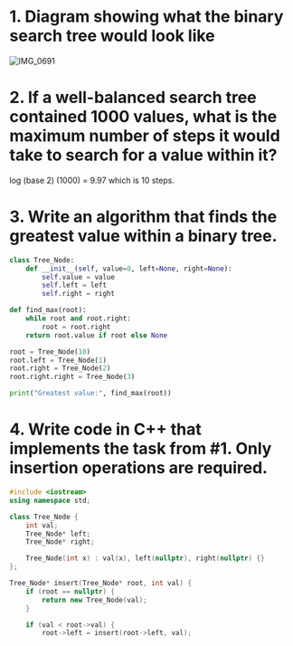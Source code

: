# 1. Diagram showing what the binary search tree would look like
![IMG_0691](https://github.com/user-attachments/assets/04f23381-ffe3-4374-958e-371132551e56)

# 2. If a well-balanced search tree contained 1000 values, what is the maximum number of steps it would take to search for a value within it?
log (base 2) (1000) = 9.97 which is 10 steps.
# 3. Write an algorithm that finds the greatest value within a binary tree.
```py
class Tree_Node:
    def __init__(self, value=0, left=None, right=None):
        self.value = value
        self.left = left
        self.right = right

def find_max(root):
    while root and root.right:
        root = root.right
    return root.value if root else None

root = Tree_Node(10)
root.left = Tree_Node(1)
root.right = Tree_Node(2)
root.right.right = Tree_Node(3)

print("Greatest value:", find_max(root))  

```
# 4. Write code in C++ that implements the task from #1. Only insertion operations are required.
```cpp
#include <iostream>
using namespace std;

class Tree_Node {
    int val;
    Tree_Node* left;
    Tree_Node* right;

    Tree_Node(int x) : val(x), left(nullptr), right(nullptr) {}
};

Tree_Node* insert(Tree_Node* root, int val) {
    if (root == nullptr) {
        return new Tree_Node(val);
    }

    if (val < root->val) {
        root->left = insert(root->left, val);
```
